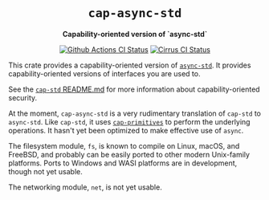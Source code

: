 <div align="center">
  <h1><code>cap-async-std</code></h1>

  <p>
    <strong>Capability-oriented version of `async-std`</strong>
  </p>

  <p>
    <a href="https://github.com/sunfishcode/cap-std/actions?query=workflow%3ACI"><img src="https://github.com/sunfishcode/cap-std/workflows/CI/badge.svg" alt="Github Actions CI Status" /></a>
    <a href="https://cirrus-ci.com/github/sunfishcode/cap-std"><img src="https://api.cirrus-ci.com/github/sunfishcode/cap-std.svg" alt="Cirrus CI Status" /></a>
  </p>
</div>

This crate provides a capability-oriented version of [`async-std`]. It provides
capability-oriented versions of interfaces you are used to.

See the [`cap-std` README.md] for more information about capability-oriented
security.

[`async-std`]: https://crates.io/crates/async-std
[`cap-std`]: https://crates.io/crates/cap-std
[`cap-std` README.md]: https://github.com/sunfishcode/cap-std/blob/main/README.md

At the moment, `cap-async-std` is a very rudimentary translation of `cap-std` to
`async-std`. Like `cap-std`, it uses [`cap-primitives`] to perform the
underlying operations. It hasn't yet been optimized to make effective use of
`async`.

The filesystem module, `fs`, is known to compile on Linux, macOS, and FreeBSD,
and probably can be easily ported to other modern Unix-family platforms. Ports
to Windows and WASI platforms are in development, though not yet usable.

The networking module, `net`, is not yet usable.

[`cap-primitives`]: https://crates.io/crates/cap-primitives

